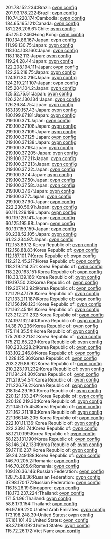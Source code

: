 201.78.152.234:Brazil: [ovpn config](vpn/201_78_152_234.ovpn)  
201.93.178.222:Brazil: [ovpn config](vpn/201_93_178_222.ovpn)  
110.74.220.174:Cambodia: [ovpn config](vpn/110_74_220_174.ovpn)  
184.65.165.121:Canada: [ovpn config](vpn/184_65_165_121.ovpn)  
181.226.206.61:Chile: [ovpn config](vpn/181_226_206_61.ovpn)  
45.125.0.246:Hong Kong: [ovpn config](vpn/45_125_0_246.ovpn)  
110.134.86.167:Japan: [ovpn config](vpn/110_134_86_167.ovpn)  
111.99.130.75:Japan: [ovpn config](vpn/111_99_130_75.ovpn)  
118.104.108.160:Japan: [ovpn config](vpn/118_104_108_160.ovpn)  
118.1.182.113:Japan: [ovpn config](vpn/118_1_182_113.ovpn)  
119.24.28.44:Japan: [ovpn config](vpn/119_24_28_44.ovpn)  
122.208.194.111:Japan: [ovpn config](vpn/122_208_194_111.ovpn)  
122.26.218.75:Japan: [ovpn config](vpn/122_26_218_75.ovpn)  
124.101.30.216:Japan: [ovpn config](vpn/124_101_30_216.ovpn)  
124.219.211.107:Japan: [ovpn config](vpn/124_219_211_107.ovpn)  
125.204.104.2:Japan: [ovpn config](vpn/125_204_104_2.ovpn)  
125.52.75.51:Japan: [ovpn config](vpn/125_52_75_51.ovpn)  
126.224.130.134:Japan: [ovpn config](vpn/126_224_130_134.ovpn)  
126.26.84.75:Japan: [ovpn config](vpn/126_26_84_75.ovpn)  
163.139.157.43:Japan: [ovpn config](vpn/163_139_157_43.ovpn)  
180.199.67.181:Japan: [ovpn config](vpn/180_199_67_181.ovpn)  
219.100.37.1:Japan: [ovpn config](vpn/219_100_37_1.ovpn)  
219.100.37.108:Japan: [ovpn config](vpn/219_100_37_108.ovpn)  
219.100.37.109:Japan: [ovpn config](vpn/219_100_37_109.ovpn)  
219.100.37.125:Japan: [ovpn config](vpn/219_100_37_125.ovpn)  
219.100.37.138:Japan: [ovpn config](vpn/219_100_37_138.ovpn)  
219.100.37.19:Japan: [ovpn config](vpn/219_100_37_19.ovpn)  
219.100.37.205:Japan: [ovpn config](vpn/219_100_37_205.ovpn)  
219.100.37.211:Japan: [ovpn config](vpn/219_100_37_211.ovpn)  
219.100.37.213:Japan: [ovpn config](vpn/219_100_37_213.ovpn)  
219.100.37.22:Japan: [ovpn config](vpn/219_100_37_22.ovpn)  
219.100.37.4:Japan: [ovpn config](vpn/219_100_37_4.ovpn)  
219.100.37.50:Japan: [ovpn config](vpn/219_100_37_50.ovpn)  
219.100.37.58:Japan: [ovpn config](vpn/219_100_37_58.ovpn)  
219.100.37.67:Japan: [ovpn config](vpn/219_100_37_67.ovpn)  
219.100.37.7:Japan: [ovpn config](vpn/219_100_37_7.ovpn)  
219.100.37.90:Japan: [ovpn config](vpn/219_100_37_90.ovpn)  
222.230.56.91:Japan: [ovpn config](vpn/222_230_56_91.ovpn)  
60.111.229.199:Japan: [ovpn config](vpn/60_111_229_199.ovpn)  
60.119.129.141:Japan: [ovpn config](vpn/60_119_129_141.ovpn)  
60.125.195.98:Japan: [ovpn config](vpn/60_125_195_98.ovpn)  
60.137.159.159:Japan: [ovpn config](vpn/60_137_159_159.ovpn)  
60.238.52.105:Japan: [ovpn config](vpn/60_238_52_105.ovpn)  
61.23.234.97:Japan: [ovpn config](vpn/61_23_234_97.ovpn)  
112.153.89.12:Korea Republic of: [ovpn config](vpn/112_153_89_12.ovpn)  
112.158.88.83:Korea Republic of: [ovpn config](vpn/112_158_88_83.ovpn)  
112.187.101.7:Korea Republic of: [ovpn config](vpn/112_187_101_7.ovpn)  
112.212.45.217:Korea Republic of: [ovpn config](vpn/112_212_45_217.ovpn)  
118.219.214.251:Korea Republic of: [ovpn config](vpn/118_219_214_251.ovpn)  
118.220.163.151:Korea Republic of: [ovpn config](vpn/118_220_163_151.ovpn)  
118.33.139.166:Korea Republic of: [ovpn config](vpn/118_33_139_166.ovpn)  
119.197.50.23:Korea Republic of: [ovpn config](vpn/119_197_50_23.ovpn)  
119.207.143.92:Korea Republic of: [ovpn config](vpn/119_207_143_92.ovpn)  
121.129.47.178:Korea Republic of: [ovpn config](vpn/121_129_47_178.ovpn)  
121.133.211.187:Korea Republic of: [ovpn config](vpn/121_133_211_187.ovpn)  
121.156.198.123:Korea Republic of: [ovpn config](vpn/121_156_198_123.ovpn)  
121.162.45.191:Korea Republic of: [ovpn config](vpn/121_162_45_191.ovpn)  
123.212.211.232:Korea Republic of: [ovpn config](vpn/123_212_211_232.ovpn)  
124.197.132.140:Korea Republic of: [ovpn config](vpn/124_197_132_140.ovpn)  
14.38.70.236:Korea Republic of: [ovpn config](vpn/14_38_70_236.ovpn)  
175.114.35.54:Korea Republic of: [ovpn config](vpn/175_114_35_54.ovpn)  
175.200.221.81:Korea Republic of: [ovpn config](vpn/175_200_221_81.ovpn)  
175.212.65.229:Korea Republic of: [ovpn config](vpn/175_212_65_229.ovpn)  
180.233.228.2:Korea Republic of: [ovpn config](vpn/180_233_228_2.ovpn)  
183.102.246.8:Korea Republic of: [ovpn config](vpn/183_102_246_8.ovpn)  
1.228.125.36:Korea Republic of: [ovpn config](vpn/1_228_125_36.ovpn)  
203.229.86.92:Korea Republic of: [ovpn config](vpn/203_229_86_92.ovpn)  
210.223.191.232:Korea Republic of: [ovpn config](vpn/210_223_191_232.ovpn)  
211.184.24.30:Korea Republic of: [ovpn config](vpn/211_184_24_30.ovpn)  
211.219.54.54:Korea Republic of: [ovpn config](vpn/211_219_54_54.ovpn)  
211.226.79.2:Korea Republic of: [ovpn config](vpn/211_226_79_2.ovpn)  
218.154.29.160:Korea Republic of: [ovpn config](vpn/218_154_29_160.ovpn)  
220.121.133.247:Korea Republic of: [ovpn config](vpn/220_121_133_247.ovpn)  
220.126.219.30:Korea Republic of: [ovpn config](vpn/220_126_219_30.ovpn)  
221.145.175.45:Korea Republic of: [ovpn config](vpn/221_145_175_45.ovpn)  
221.162.211.183:Korea Republic of: [ovpn config](vpn/221_162_211_183.ovpn)  
221.166.145.205:Korea Republic of: [ovpn config](vpn/221_166_145_205.ovpn)  
222.101.11.136:Korea Republic of: [ovpn config](vpn/222_101_11_136.ovpn)  
222.239.1.74:Korea Republic of: [ovpn config](vpn/222_239_1_74.ovpn)  
58.121.0.199:Korea Republic of: [ovpn config](vpn/58_121_0_199.ovpn)  
58.123.131.190:Korea Republic of: [ovpn config](vpn/58_123_131_190.ovpn)  
58.146.242.133:Korea Republic of: [ovpn config](vpn/58_146_242_133.ovpn)  
59.17.116.237:Korea Republic of: [ovpn config](vpn/59_17_116_237.ovpn)  
59.24.249.188:Korea Republic of: [ovpn config](vpn/59_24_249_188.ovpn)  
146.70.205.2:Romania: [ovpn config](vpn/146_70_205_2.ovpn)  
146.70.205.6:Romania: [ovpn config](vpn/146_70_205_6.ovpn)  
109.126.36.146:Russian Federation: [ovpn config](vpn/109_126_36_146.ovpn)  
128.75.88.36:Russian Federation: [ovpn config](vpn/128_75_88_36.ovpn)  
37.98.170.177:Russian Federation: [ovpn config](vpn/37_98_170_177.ovpn)  
116.15.26.19:Singapore: [ovpn config](vpn/116_15_26_19.ovpn)  
118.173.237.224:Thailand: [ovpn config](vpn/118_173_237_224.ovpn)  
171.5.1.96:Thailand: [ovpn config](vpn/171_5_1_96.ovpn)  
58.8.173.154:Thailand: [ovpn config](vpn/58_8_173_154.ovpn)  
86.97.69.220:United Arab Emirates: [ovpn config](vpn/86_97_69_220.ovpn)  
173.198.248.39:United States: [ovpn config](vpn/173_198_248_39.ovpn)  
67.161.101.46:United States: [ovpn config](vpn/67_161_101_46.ovpn)  
98.37.190.192:United States: [ovpn config](vpn/98_37_190_192.ovpn)  
115.72.26.172:Viet Nam: [ovpn config](vpn/115_72_26_172.ovpn)  

